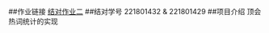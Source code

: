 ##作业链接
[结对作业二](https://edu.cnblogs.com/campus/fzu/FZUSESPR21/homework/11891)
##结对学号
221801432 & 221801429
##项目介绍
顶会热词统计的实现
